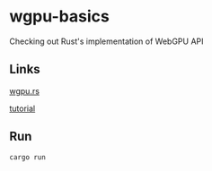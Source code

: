 # wgpu-basics

Checking out Rust's implementation of WebGPU API

## Links

[wgpu.rs](https://wgpu.rs/)

[tutorial](https://sotrh.github.io/learn-wgpu/)

## Run

```
cargo run
```
